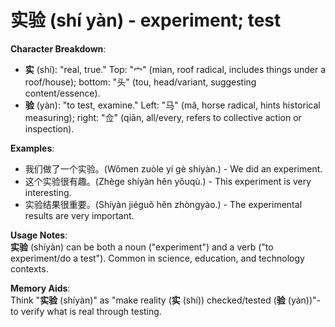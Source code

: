 # **实验 (shí yàn) - experiment; test**

**Character Breakdown**:  
- **实** (shí): "real, true." Top: "⼧" (mian, roof radical, includes things under a roof/house); bottom: "头" (tou, head/variant, suggesting content/essence).  
- **验** (yàn): "to test, examine." Left: "马" (mǎ, horse radical, hints historical measuring); right: "佥" (qiān, all/every, refers to collective action or inspection).

**Examples**:  
- 我们做了一个实验。(Wǒmen zuòle yí gè shíyàn.) - We did an experiment.  
- 这个实验很有趣。(Zhège shíyàn hěn yǒuqù.) - This experiment is very interesting.  
- 实验结果很重要。(Shíyàn jiéguǒ hěn zhòngyào.) - The experimental results are very important.

**Usage Notes**:  
**实验** (shíyàn) can be both a noun ("experiment") and a verb ("to experiment/do a test"). Common in science, education, and technology contexts.

**Memory Aids**:  
Think "**实验** (shíyàn)" as "make reality (**实** (shí)) checked/tested (**验** (yàn))"-to verify what is real through testing.